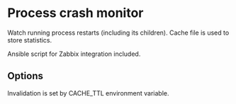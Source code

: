# Process crash monitor

Watch running process restarts (including its children).
Cache file is used to store statistics.

Ansible script for Zabbix integration included.

## Options

Invalidation is set by CACHE_TTL environment variable.
